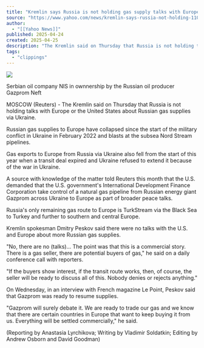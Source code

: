 ```yaml
---
title: "Kremlin says Russia is not holding gas supply talks with Europe or the US"
source: "https://www.yahoo.com/news/kremlin-says-russia-not-holding-110157463.html?.tsrc=daily_mail&segment_id=DY_VTO_CORE&ncid=crm_19908-1475736-20250424-0--&bt_user_id=Mx%2F%2B5Rh86zT7nJObhLCeLJVp9Yr9VKblGrAm4wYXuFowWHjM%2FWoZYXvm8f%2B4yTmJ&bt_ts=1745516620244&guccounter=1"
author:
  - "[[Yahoo News]]"
published: 2025-04-24
created: 2025-04-25
description: "The Kremlin said on Thursday that Russia is not holding talks with Europe or the United States about Russian gas supplies via Ukraine.  Russian gas supplies to Europe have collapsed since the start of the military conflict in Ukraine in February 2022 and blasts at the subsea Nord Stream pipelines.  Gas exports to Europe from Russia via Ukraine also fell from the start of this year when a transit deal expired and Ukraine refused to extend it because of the war in Ukraine."
tags:
  - "clippings"
---
```

![](https://s.yimg.com/ny/api/res/1.2/TNWY3qKmGBLA6nA2JTrKUg--/YXBwaWQ9aGlnaGxhbmRlcjt3PTEyNDI7aD04Mjc-/https://media.zenfs.com/en/reuters.com/bc0bfeb938b58da832f8568fee1382b7)

Serbian oil company NIS in ownnership by the Russian oil producer Gazprom Neft

MOSCOW (Reuters) - The Kremlin said on Thursday that Russia is not holding talks with Europe or the United States about Russian gas supplies via Ukraine.

Russian gas supplies to Europe have collapsed since the start of the military conflict in Ukraine in February 2022 and blasts at the subsea Nord Stream pipelines.

Gas exports to Europe from Russia via Ukraine also fell from the start of this year when a transit deal expired and Ukraine refused to extend it because of the war in Ukraine.

A source with knowledge of the matter told Reuters this month that the U.S. demanded that the U.S. government's International Development Finance Corporation take control of a natural gas pipeline from Russian energy giant Gazprom across Ukraine to Europe as part of broader peace talks.

Russia's only remaining gas route to Europe is TurkStream via the Black Sea to Turkey and further to southern and central Europe.

Kremlin spokesman Dmitry Peskov said there were no talks with the U.S. and Europe about more Russian gas supplies.

"No, there are no (talks)... The point was that this is a commercial story. There is a gas seller, there are potential buyers of gas," he said on a daily conference call with reporters.

"If the buyers show interest, if the transit route works, then, of course, the seller will be ready to discuss all of this. Nobody denies or rejects anything."

On Wednesday, in an interview with French magazine Le Point, Peskov said that Gazprom was ready to resume supplies.

"Gazprom will surely debate it. We are ready to trade our gas and we know that there are certain countries in Europe that want to keep buying it from us. Everything will be settled commercially," he said.

(Reporting by Anastasia Lyrchikova; Writing by Vladimir Soldatkin; Editing by Andrew Osborn and David Goodman)